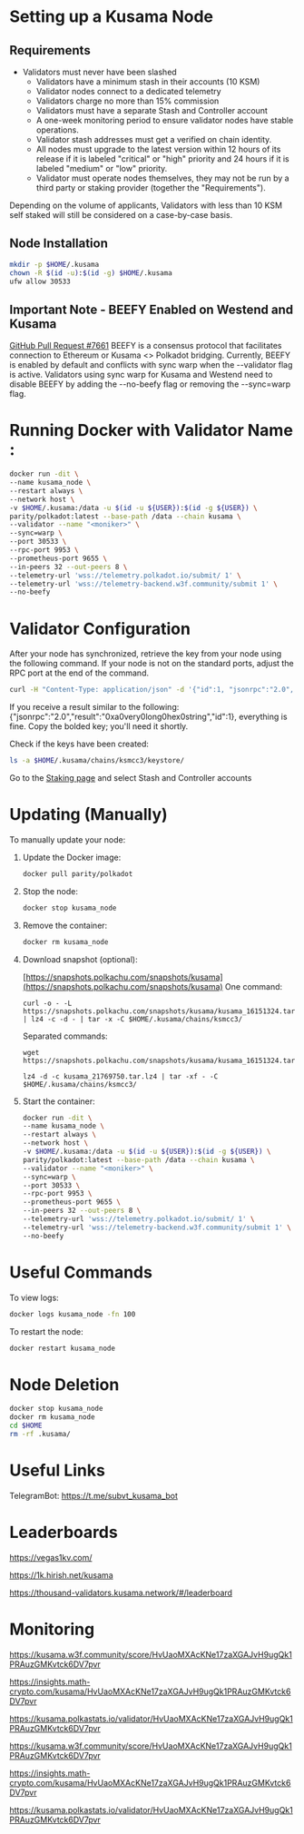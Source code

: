 # Setting up a Kusama Node
## Requirements
- Validators must never have been slashed
    - Validators have a minimum stash in their accounts (10 KSM)
    - Validator nodes connect to a dedicated telemetry
    - Validators charge no more than 15% commission
    - Validators must have a separate Stash and Controller account
    - A one-week monitoring period to ensure validator nodes have stable operations. 
    - Validator stash addresses must get a verified on chain identity.
    - All nodes must upgrade to the latest version within 12 hours of its release if it is labeled "critical" or "high" priority and 24 hours if it is labeled "medium" or "low" priority.
    - Validator must operate nodes themselves, they may not be run by a third party or staking provider
(together the "Requirements").

Depending on the volume of applicants, Validators with less than 10 KSM self staked will still be considered on a case-by-case basis.

## Node Installation
```bash
mkdir -p $HOME/.kusama
chown -R $(id -u):$(id -g) $HOME/.kusama
ufw allow 30533
```
## Important Note - BEEFY Enabled on Westend and Kusama
[GitHub Pull Request #7661](https://github.com/paritytech/polkadot/pull/7661)
BEEFY is a consensus protocol that facilitates connection to Ethereum or Kusama <> Polkadot bridging. Currently, BEEFY is enabled by default and conflicts with sync warp when the --validator flag is active.
Validators using sync warp for Kusama and Westend need to disable BEEFY by adding the --no-beefy flag or removing the --sync=warp flag.
# Running Docker with Validator Name <moniker>:
```bash
docker run -dit \
--name kusama_node \
--restart always \
--network host \
-v $HOME/.kusama:/data -u $(id -u ${USER}):$(id -g ${USER}) \
parity/polkadot:latest --base-path /data --chain kusama \
--validator --name "<moniker>" \
--sync=warp \
--port 30533 \
--rpc-port 9953 \
--prometheus-port 9655 \
--in-peers 32 --out-peers 8 \
--telemetry-url 'wss://telemetry.polkadot.io/submit/ 1' \
--telemetry-url 'wss://telemetry-backend.w3f.community/submit 1' \
--no-beefy
```

# Validator Configuration

After your node has synchronized, retrieve the key from your node using the following command. If your node is not on the standard ports, adjust the RPC port at the end of the command.
```bash
curl -H "Content-Type: application/json" -d '{"id":1, "jsonrpc":"2.0", "method": "author_rotateKeys", "params":[]}' http://localhost:9953
```
If you receive a result similar to the following: {"jsonrpc":"2.0","result":"0xa0very0long0hex0string","id":1}, everything is fine. Copy the bolded key; you'll need it shortly.

Check if the keys have been created:
```bash
ls -a $HOME/.kusama/chains/ksmcc3/keystore/
```
Go to the [Staking page](https://polkadot.js.org/apps/#/staking/actions) and select Stash and Controller accounts
# Updating (Manually)
To manually update your node:

1. Update the Docker image:

    ```bash
    docker pull parity/polkadot
    ```

2. Stop the node:

    ```bash
    docker stop kusama_node
    ```

3. Remove the container:

    ```bash
    docker rm kusama_node
    ```
4. Download snapshot (optional):
   
   [https://snapshots.polkachu.com/snapshots/kusama](https://snapshots.polkachu.com/snapshots/kusama)
   One command:
    ```
    curl -o - -L https://snapshots.polkachu.com/snapshots/kusama/kusama_16151324.tar.lz4 | lz4 -c -d - | tar -x -C $HOME/.kusama/chains/ksmcc3/
    ```
    Separated commands:
    ```
    wget https://snapshots.polkachu.com/snapshots/kusama/kusama_16151324.tar.lz4
    ```
     ```
    lz4 -d -c kusama_21769750.tar.lz4 | tar -xf - -C $HOME/.kusama/chains/ksmcc3/
    ```
4. Start the container:

    ```bash
    docker run -dit \
    --name kusama_node \
    --restart always \
    --network host \
    -v $HOME/.kusama:/data -u $(id -u ${USER}):$(id -g ${USER}) \
    parity/polkadot:latest --base-path /data --chain kusama \
    --validator --name "<moniker>" \
    --sync=warp \
    --port 30533 \
    --rpc-port 9953 \
    --prometheus-port 9655 \
    --in-peers 32 --out-peers 8 \
    --telemetry-url 'wss://telemetry.polkadot.io/submit/ 1' \
    --telemetry-url 'wss://telemetry-backend.w3f.community/submit 1' \
    --no-beefy
    ```
# Useful Commands
To view logs:
```bash
docker logs kusama_node -fn 100
```
To restart the node:
```bash
docker restart kusama_node
```
# Node Deletion
```bash
docker stop kusama_node
docker rm kusama_node
cd $HOME
rm -rf .kusama/
```
# Useful Links
TelegramBot: <https://t.me/subvt_kusama_bot>
# Leaderboards
<https://vegas1kv.com/>

<https://1k.hirish.net/kusama>

<https://thousand-validators.kusama.network/#/leaderboard>
# Monitoring
<https://kusama.w3f.community/score/HvUaoMXAcKNe17zaXGAJvH9ugQk1PRAuzGMKvtck6DV7pvr>

<https://insights.math-crypto.com/kusama/HvUaoMXAcKNe17zaXGAJvH9ugQk1PRAuzGMKvtck6DV7pvr>

<https://kusama.polkastats.io/validator/HvUaoMXAcKNe17zaXGAJvH9ugQk1PRAuzGMKvtck6DV7pvr>

<https://kusama.w3f.community/score/HvUaoMXAcKNe17zaXGAJvH9ugQk1PRAuzGMKvtck6DV7pvr>

<https://insights.math-crypto.com/kusama/HvUaoMXAcKNe17zaXGAJvH9ugQk1PRAuzGMKvtck6DV7pvr>

<https://kusama.polkastats.io/validator/HvUaoMXAcKNe17zaXGAJvH9ugQk1PRAuzGMKvtck6DV7pvr>
